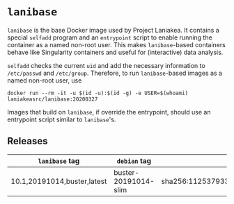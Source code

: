 # `lanibase`

`lanibase` is the base Docker image used by Project Laniakea.
It contains a special `selfadd` program and an `entrypoint` script to
enable running the container as a named non-root user.
This makes `lanibase`-based containers behave like Singularity
containers and useful for (interactive) data analysis.

`selfadd` checks the current `uid` and add the necessary information
to `/etc/passwd` and `/etc/group`.
Therefore, to run `lanibase`-based images as a named non-root user,
use

    docker run --rm -it -u $(id -u):$(id -g) -e USER=$(whoami) laniakeasrc/lanibase:20200327

Images that build on `lanibase`, if override the entrypoint, should
use an entrypoint script similar to `lanibase`'s.

## Releases

`lanibase` tag | `debian` tag | `debian` digest
--- | --- | ---
10.1,20191014,buster,latest | buster-20191014-slim | sha256:11253793361a12861562d1d7b15b8b7e25ac30dd631e3d206ed1ca969bf97b7d
